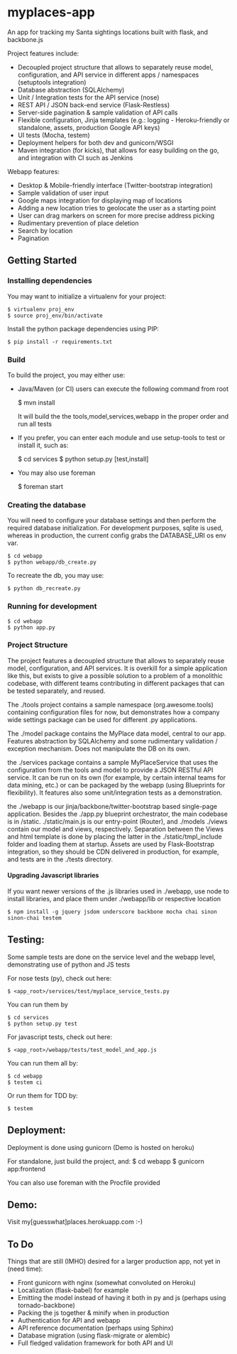 myplaces-app
=============

An app for tracking my Santa sightings locations built with flask, and backbone.js

Project features include:

* Decoupled project structure that allows to separately reuse model, configuration, and API service in different apps / namespaces (setuptools integration)
* Database abstraction (SQLAlchemy)
* Unit / Integration tests for the API service (nose)
* REST API / JSON back-end service (Flask-Restless)
* Server-side pagination & sample validation of API calls
* Flexible configuration, Jinja templates (e.g.: logging - Heroku-friendly or standalone, assets, production Google API keys)
* UI tests (Mocha, testem)
* Deployment helpers for both dev and gunicorn/WSGI
* Maven integration (for kicks), that allows for easy building on the go, and integration with CI such as Jenkins

Webapp features:
* Desktop & Mobile-friendly interface (Twitter-bootstrap integration)
* Sample validation of user input
* Google maps integration for displaying map of locations
* Adding a new location tries to geolocate the user as a starting point
* User can drag markers on screen for more precise address picking
* Rudimentary prevention of place deletion
* Search by location
* Pagination

Getting Started
---------------

### Installing dependencies

You may want to initialize a virtualenv for your project:

    $ virtualenv proj_env
    $ source proj_env/bin/activate

Install the python package dependencies using PIP:

    $ pip install -r requirements.txt

### Build

To build the project, you may either use:

* Java/Maven (or CI) users can execute the following command from root

    $ mvn install

   It will build the the tools,model,services,webapp in the proper order and run all tests

* If you prefer, you can enter each module and use setup-tools to test or install it, such as:

    $ cd services
    $ python setup.py [test,install]

* You may also use foreman

    $ foreman start

### Creating the database

You will need to configure your database settings and then perform the required database initialization.
For development purposes, sqlite is used, whereas in production, the current config grabs the DATABASE_URI os env var.

    $ cd webapp
    $ python webapp/db_create.py

To recreate the db, you may use:

    $ python db_recreate.py

### Running for development

    $ cd webapp
    $ python app.py


### Project Structure

The project features a decoupled structure that allows to separately reuse model, configuration, and API services.
It is overkill for a simple application like this, but exists to give a possible solution to a problem of a monolithic codebase, with different teams contributing in different packages that can be tested separately, and reused.

The ./tools project contains a sample namespace (org.awesome.tools) containing configuration files for now, but demonstrates how a company wide settings package can be used for different .py applications.

The ./model package contains the MyPlace data model, central to our app. Features abstraction by SQLAlchemy and some rudimentary validation / exception mechanism. Does not manipulate the DB on its own.

the ./services package contains a sample MyPlaceService that uses the configuration from the tools and model to provide a JSON RESTful API service. It can be run on its own (for example, by certain internal teams for data mining, etc.) or can be packaged by the webapp (using Blueprints for flexibility).
It features also some unit/integration tests as a demonstration.

the ./webapp is our jinja/backbone/twitter-bootstrap based single-page application. Besides the ./app.py blueprint orchestrator, the main codebase is in /static. ./static/main.js is our entry-point (Router), and ./models ./views contain our model and views, respectively. Separation between the Views and html template is done by placing the latter in the ./static/tmpl_include folder and loading them at startup.
Assets are used by Flask-Bootstrap integration, so they should be CDN delivered in production, for example, and tests are in the ./tests directory.

#### Upgrading Javascript libraries

If you want newer versions of the .js libraries used in ./webapp, use node to install libraries, and place them under ./webapp/lib or respective location

    $ npm install -g jquery jsdom underscore backbone mocha chai sinon sinon-chai testem

Testing:
--------
Some sample tests are done on the service level and the webapp level, demonstrating use of python and JS tests

For nose tests (py), check out here:

    $ <app_root>/services/test/myplace_service_tests.py

You can run them by

    $ cd services
    $ python setup.py test

For javascript tests, check out here:

    $ <app_root>/webapp/tests/test_model_and_app.js

You can run them all by:

    $ cd webapp
    $ testem ci

Or run them for TDD by:

    $ testem

Deployment:
-----------

Deployment is done using gunicorn (Demo is hosted on heroku)

For standalone, just build the project, and:
    $ cd webapp
    $ gunicorn app:frontend

You can also use foreman with the Procfile provided

Demo:
-----------
Visit my[guesswhat]places.herokuapp.com :-)


To Do
---------------
Things that are still (IMHO) desired for a larger production app, not yet in (need time):

* Front gunicorn with nginx (somewhat convoluted on Heroku)
* Localization (flask-babel) for example
* Emitting the model instead of having it both in py and js (perhaps using tornado-backbone)
* Packing the js together & minify when in production
* Authentication for API and webapp
* API reference documentation (perhaps using Sphinx)
* Database migration (using flask-migrate or alembic)
* Full fledged validation framework for both API and UI